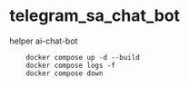 # telegram_sa_chat_bot
helper ai-chat-bot 

```
    docker compose up -d --build
    docker compose logs -f 
    docker compose down
```